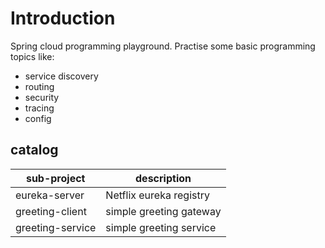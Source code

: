 # Introduction

Spring cloud programming playground.
Practise some basic programming topics like:
- service discovery
- routing
- security
- tracing
- config

## catalog

| sub-project      | description              |
|------------------|--------------------------|
| eureka-server    | Netflix eureka registry  |
| greeting-client  | simple greeting gateway  |
| greeting-service | simple greeting service  |

